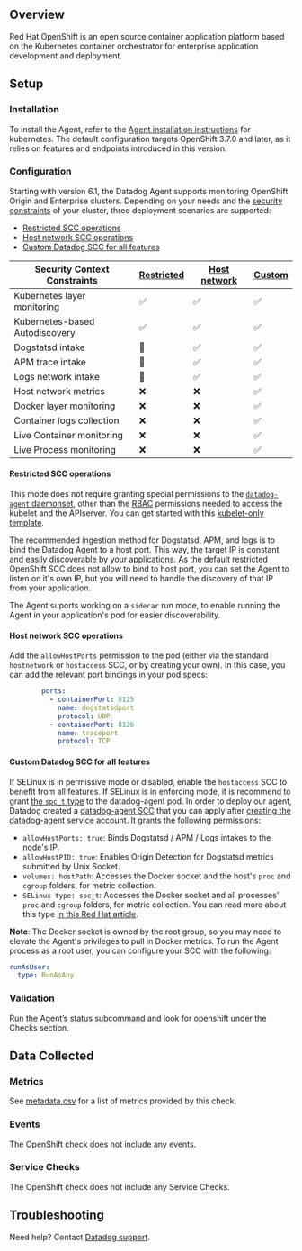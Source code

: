 ## Overview

Red Hat OpenShift is an open source container application platform based on the Kubernetes container orchestrator for enterprise application development and deployment.

## Setup
### Installation

To install the Agent, refer to the [Agent installation instructions][1] for kubernetes. The default configuration targets OpenShift 3.7.0 and later, as it relies on features and endpoints introduced in this version.

### Configuration

Starting with version 6.1, the Datadog Agent supports monitoring OpenShift Origin and Enterprise clusters. Depending on your needs and the [security constraints][2] of your cluster, three deployment scenarios are supported:

* [Restricted SCC operations](#restricted-scc-operations)
* [Host network SCC operations](#host-network-scc-operations)
* [Custom Datadog SCC for all features](#custom-datadog-scc-for-all-features)

| Security Context Constraints   | [Restricted](#restricted-scc-operations) | [Host network](#host-network-scc-operations) | [Custom](#custom-datadog-scc-for-all-features) |
|--------------------------------|------------------------------------------|----------------------------------------------|------------------------------------------------|
| Kubernetes layer monitoring    | ✅                                        | ✅                                            | ✅                                              |
| Kubernetes-based Autodiscovery | ✅                                        | ✅                                            | ✅                                              |
| Dogstatsd intake               | 🔶                                       | ✅                                            | ✅                                              |
| APM trace intake               | 🔶                                       | ✅                                            | ✅                                              |
| Logs network intake            | 🔶                                       | ✅                                            | ✅                                              |
| Host network metrics           | ❌                                        | ❌                                            | ✅                                              |
| Docker layer monitoring        | ❌                                        | ❌                                            | ✅                                              |
| Container logs collection      | ❌                                        | ❌                                            | ✅                                              |
| Live Container monitoring      | ❌                                        | ❌                                            | ✅                                              |
| Live Process monitoring        | ❌                                        | ❌                                            | ✅                                              |

#### Restricted SCC operations

This mode does not require granting special permissions to the [`datadog-agent` daemonset][3], other than the [RBAC][4] permissions needed to access the kubelet and the APIserver. You can get started with this [kubelet-only template][5].

The recommended ingestion method for Dogstatsd, APM, and logs is to bind the Datadog Agent to a host port. This way, the target IP is constant and easily discoverable by your applications. As the default restricted OpenShift SCC does not allow to bind to host port, you can set the Agent to listen on it's own IP, but you will need to handle the discovery of that IP from your application.

The Agent suports working on a `sidecar` run mode, to enable running the Agent in your application's pod for easier discoverability.

#### Host network SCC operations

Add the `allowHostPorts` permission to the pod (either via the standard `hostnetwork` or `hostaccess` SCC, or by creating your own). In this case, you can add the relevant port bindings in your pod specs:

```yaml
        ports:
          - containerPort: 8125
            name: dogstatsdport
            protocol: UDP
          - containerPort: 8126
            name: traceport
            protocol: TCP
```

#### Custom Datadog SCC for all features

If SELinux is in permissive mode or disabled, enable the `hostaccess` SCC to benefit from all features.
If SELinux is in enforcing mode, it is recommend to grant [the `spc_t` type][6] to the datadog-agent pod. In order to deploy our agent, Datadog created a [datadog-agent SCC][7] that you can apply after [creating the datadog-agent service account][4]. It grants the following permissions:

* `allowHostPorts: true`: Binds Dogstatsd / APM / Logs intakes to the node's IP.
* `allowHostPID: true`: Enables Origin Detection for Dogstatsd metrics submitted by Unix Socket.
* `volumes: hostPath`: Accesses the Docker socket and the host's `proc` and `cgroup` folders, for metric collection.
* `SELinux type: spc_t`: Accesses the Docker socket and all processes' `proc` and `cgroup` folders, for metric collection. You can read more about this type [in this Red Hat article][6].

**Note**: The Docker socket is owned by the root group, so you may need to elevate the Agent's privileges to pull in Docker metrics. To run the Agent process as a root user, you can configure your SCC with the following:

```yaml
runAsUser:
  type: RunAsAny
```

### Validation

Run the [Agent’s status subcommand][8] and look for openshift under the Checks section.

## Data Collected
### Metrics

See [metadata.csv][9] for a list of metrics provided by this check.

### Events
The OpenShift check does not include any events.

### Service Checks
The OpenShift check does not include any Service Checks.

## Troubleshooting
Need help? Contact [Datadog support][10].


[1]: https://docs.datadoghq.com/agent/kubernetes
[2]: https://docs.openshift.org/latest/admin_guide/manage_scc.html
[3]: https://docs.datadoghq.com/agent/kubernetes/daemonset_setup
[4]: https://docs.datadoghq.com/agent/kubernetes/daemonset_setup/?tab=k8sfile#configure-rbac-permissions
[5]: https://github.com/DataDog/datadog-agent/blob/master/Dockerfiles/manifests/agent-kubelet-only.yaml
[6]: https://developers.redhat.com/blog/2014/11/06/introducing-a-super-privileged-container-concept
[7]: https://github.com/DataDog/datadog-agent/blob/master/Dockerfiles/manifests/openshift/scc.yaml
[8]: https://docs.datadoghq.com/agent/guide/agent-commands/#agent-status-and-information
[9]: https://github.com/DataDog/integrations-core/blob/master/openshift/metadata.csv
[10]: https://docs.datadoghq.com/help
